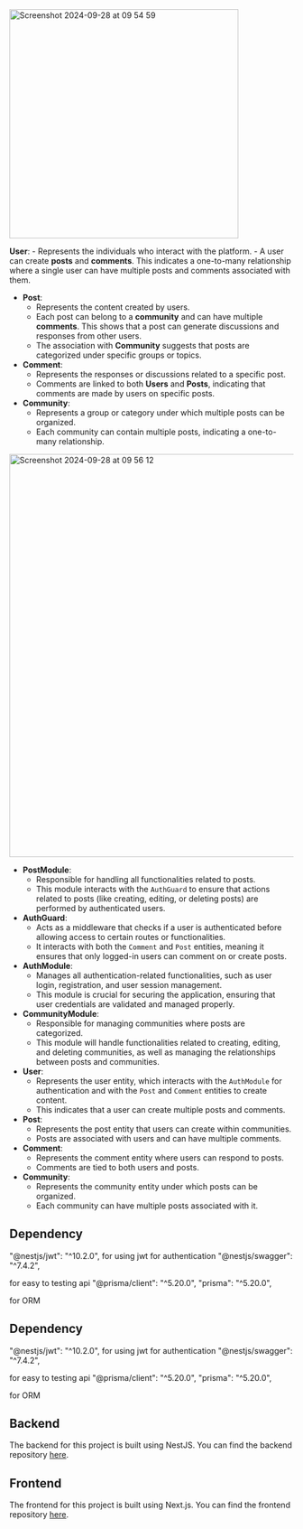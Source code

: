 <img width="406" alt="Screenshot 2024-09-28 at 09 54 59" src="https://github.com/user-attachments/assets/35e08865-a666-4266-bfae-6d5c0caceb94">                          

**User**:
    - Represents the individuals who interact with the platform.
    - A user can create **posts** and **comments**. This indicates a one-to-many relationship where a single user can have multiple posts and comments associated with them.
- **Post**:
    - Represents the content created by users.
    - Each post can belong to a **community** and can have multiple **comments**. This shows that a post can generate discussions and responses from other users.
    - The association with **Community** suggests that posts are categorized under specific groups or topics.
- **Comment**:
    - Represents the responses or discussions related to a specific post.
    - Comments are linked to both **Users** and **Posts**, indicating that comments are made by users on specific posts.
- **Community**:
    - Represents a group or category under which multiple posts can be organized.
    - Each community can contain multiple posts, indicating a one-to-many relationship.

<img width="714" alt="Screenshot 2024-09-28 at 09 56 12" src="https://github.com/user-attachments/assets/8760dc19-093d-41d5-a5c5-575922b00983">


- **PostModule**:
    - Responsible for handling all functionalities related to posts.
    - This module interacts with the `AuthGuard` to ensure that actions related to posts (like creating, editing, or deleting posts) are performed by authenticated users.
- **AuthGuard**:
    - Acts as a middleware that checks if a user is authenticated before allowing access to certain routes or functionalities.
    - It interacts with both the `Comment` and `Post` entities, meaning it ensures that only logged-in users can comment on or create posts.
- **AuthModule**:
    - Manages all authentication-related functionalities, such as user login, registration, and user session management.
    - This module is crucial for securing the application, ensuring that user credentials are validated and managed properly.
- **CommunityModule**:
    - Responsible for managing communities where posts are categorized.
    - This module will handle functionalities related to creating, editing, and deleting communities, as well as managing the relationships between posts and communities.
- **User**:
    - Represents the user entity, which interacts with the `AuthModule` for authentication and with the `Post` and `Comment` entities to create content.
    - This indicates that a user can create multiple posts and comments.
- **Post**:
    - Represents the post entity that users can create within communities.
    - Posts are associated with users and can have multiple comments.
- **Comment**:
    - Represents the comment entity where users can respond to posts.
    - Comments are tied to both users and posts.
- **Community**:
    - Represents the community entity under which posts can be organized.
    - Each community can have multiple posts associated with it.

## Dependency

"@nestjs/jwt": "^10.2.0",
for using jwt for authentication
"@nestjs/swagger": "^7.4.2",

for easy to testing api
"@prisma/client": "^5.20.0",
"prisma": "^5.20.0",

for ORM

## Dependency

"@nestjs/jwt": "^10.2.0",
for using jwt for authentication
"@nestjs/swagger": "^7.4.2",

for easy to testing api
"@prisma/client": "^5.20.0",
"prisma": "^5.20.0",

for ORM

## Backend
The backend for this project is built using NestJS. You can find the backend repository [here](https://github.com/WhatWR/datawow-test/tree/main/backend).

## Frontend
The frontend for this project is built using Next.js. You can find the frontend repository [here](https://github.com/WhatWR/datawow-test/tree/main/frontend).
